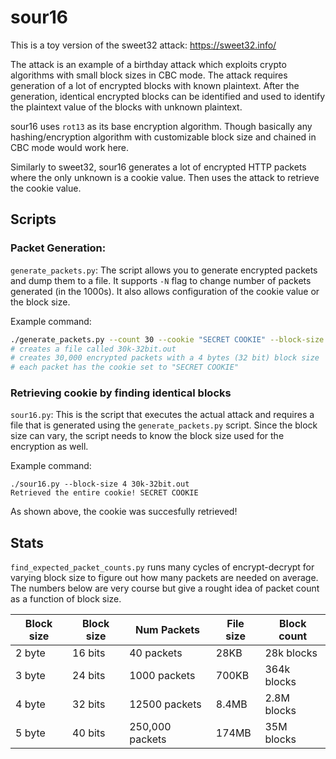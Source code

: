 sour16
======

This is a toy version of the sweet32 attack: https://sweet32.info/

The attack is an example of a birthday attack which exploits crypto algorithms
with small block sizes in CBC mode. The attack requires generation of a lot of
encrypted blocks with known plaintext. After the generation, identical
encrypted blocks can be identified and used to identify the plaintext value of
the blocks with unknown plaintext.

sour16 uses `rot13` as its base encryption algorithm. Though basically any
hashing/encryption algorithm with customizable block size and chained in CBC
mode would work here.

Similarly to sweet32, sour16 generates a lot of encrypted HTTP packets where
the only unknown is a cookie value. Then uses the attack to retrieve the cookie
value.

## Scripts

### Packet Generation: 

`generate_packets.py`: The script allows you to generate encrypted packets and
dump them to a file. It supports `-N` flag to change number of packets
generated (in the 1000s). It also allows configuration of the cookie value or
the block size.

Example command:

```sh
./generate_packets.py --count 30 --cookie "SECRET COOKIE" --block-size 4 30k-32bit.out
# creates a file called 30k-32bit.out
# creates 30,000 encrypted packets with a 4 bytes (32 bit) block size
# each packet has the cookie set to "SECRET COOKIE"
```

### Retrieving cookie by finding identical blocks

`sour16.py`: This is the script that executes the actual attack and requires a
file that is generated using the `generate_packets.py` script. Since the block
size can vary, the script needs to know the block size used for the encryption
as well.

Example command:

```
./sour16.py --block-size 4 30k-32bit.out
Retrieved the entire cookie! SECRET COOKIE
```

As shown above, the cookie was succesfully retrieved!

## Stats

`find_expected_packet_counts.py` runs many cycles of encrypt-decrypt for
varying block size to figure out how many packets are needed on average. The
numbers below are very course but give a rought idea of packet count as a
function of block size.

|Block size| Block size| Num Packets| File size| Block count|
|---|---|---|---|---|
|2 byte| 16 bits| 40 packets| 28KB| 28k blocks|
|3 byte| 24 bits| 1000 packets| 700KB| 364k blocks|
|4 byte| 32 bits| 12500 packets| 8.4MB| 2.8M blocks|
|5 byte| 40 bits| 250,000 packets| 174MB| 35M blocks|
